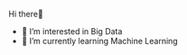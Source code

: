 Hi there👋
- 👀 I’m interested in Big Data
- 🌱 I’m currently learning Machine Learning


<!---
Abhishek009/Abhishek009 is a ✨ special ✨ repository because its `README.md` (this file) appears on your GitHub profile.
You can click the Preview link to take a look at your changes.
--->
